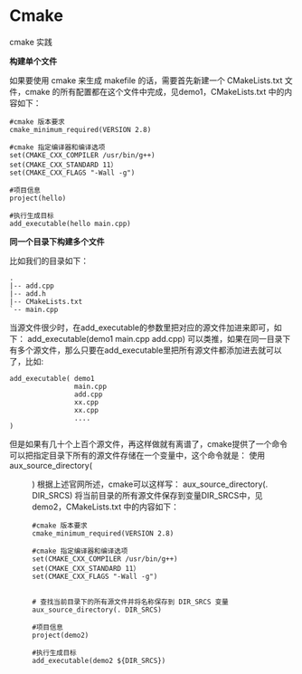 # Cmake
cmake 实践

**构建单个文件**

如果要使用 cmake 来生成 makefile 的话，需要首先新建一个 CMakeLists.txt 文件，cmake 的所有配置都在这个文件中完成，见demo1，CMakeLists.txt 中的内容如下：
```
#cmake 版本要求
cmake_minimum_required(VERSION 2.8)

#cmake 指定编译器和编译选项
set(CMAKE_CXX_COMPILER /usr/bin/g++)
set(CMAKE_CXX_STANDARD 11）
set(CMAKE_CXX_FLAGS "-Wall -g")

#项目信息
project(hello)

#执行生成目标
add_executable(hello main.cpp)
```

**同一个目录下构建多个文件**

比如我们的目录如下：
```
.
|-- add.cpp
|-- add.h
|-- CMakeLists.txt
`-- main.cpp

```
当源文件很少时，在add_executable的参数里把对应的源文件加进来即可，如下：
add_executable(demo1 main.cpp add.cpp)
可以类推，如果在同一目录下有多个源文件，那么只要在add_executable里把所有源文件都添加进去就可以了，比如:

```
add_executable( demo1 
                main.cpp 
                add.cpp
                xx.cpp
                xx.cpp
                ....
)

```

但是如果有几十个上百个源文件，再这样做就有离谱了，cmake提供了一个命令可以把指定目录下所有的源文件存储在一个变量中，这个命令就是：
使用aux_source_directory(<dir> <variable>)
根据上述官网所述，cmake可以这样写：
aux_source_directory(. DIR_SRCS) 
将当前目录的所有源文件保存到变量DIR_SRCS中，见demo2，CMakeLists.txt 中的内容如下：

```
#cmake 版本要求
cmake_minimum_required(VERSION 2.8)

#cmake 指定编译器和编译选项
set(CMAKE_CXX_COMPILER /usr/bin/g++)
set(CMAKE_CXX_STANDARD 11）
set(CMAKE_CXX_FLAGS "-Wall -g")


# 查找当前目录下的所有源文件并将名称保存到 DIR_SRCS 变量
aux_source_directory(. DIR_SRCS)

#项目信息
project(demo2)

#执行生成目标
add_executable(demo2 ${DIR_SRCS})

 
```


